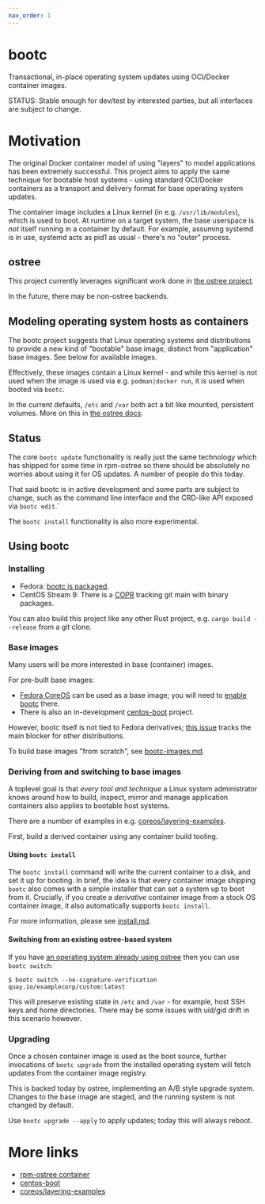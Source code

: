```yaml
---
nav_order: 1
---
```


# bootc

Transactional, in-place operating system updates using OCI/Docker container images.

STATUS: Stable enough for dev/test by interested parties, but all interfaces are subject to change.

# Motivation

The original Docker container model of using "layers" to model
applications has been extremely successful.  This project
aims to apply the same technique for bootable host systems - using
standard OCI/Docker containers as a transport and delivery format
for base operating system updates.

The container image includes a Linux kernel (in e.g. `/usr/lib/modules`),
which is used to boot.  At runtime on a target system, the base userspace is
*not* itself running in a container by default.  For example, assuming
systemd is in use, systemd acts as pid1 as usual - there's no "outer" process.

## ostree

This project currently leverages significant work done in
[the ostree project](https://github.com/ostreedev/ostree-rs-ext/).

In the future, there may be non-ostree backends.

## Modeling operating system hosts as containers

The bootc project suggests that Linux operating systems and distributions
to provide a new kind of "bootable" base image, distinct from "application"
base images.  See below for available images.

Effectively, these images contain a Linux kernel - and while this kernel
is not used when the image is used via e.g. `podman|docker run`, it *is*
used when booted via `bootc`.

In the current defaults, `/etc` and `/var` both act a bit like
mounted, persistent volumes.
More on this in [the ostree docs](https://ostreedev.github.io/ostree/adapting-existing/#system-layout).

## Status

The core `bootc update` functionality is really just the same
technology which has shipped for some time in rpm-ostree so there
should be absolutely no worries about using it for OS updates.
A number of people do this today.

That said bootc is in active development and some parts
are subject to change, such as the command line interface and
the CRD-like API exposed via `bootc edit`.`

The `bootc install` functionality is also more experimental.

## Using bootc

### Installing

 * Fedora: [bootc is packaged](https://bodhi.fedoraproject.org/updates/?packages=bootc).
 * CentOS Stream 9: There is a [COPR](https://copr.fedorainfracloud.org/coprs/rhcontainerbot/bootc/) tracking git main with binary packages.

You can also build this project like any other Rust project, e.g. `cargo build --release` from a git clone.

### Base images

Many users will be more interested in base (container) images.

For pre-built base images:

* [Fedora CoreOS](https://quay.io/repository/fedora/fedora-coreos) can be used as a base image; you will need to [enable bootc](https://github.com/coreos/rpm-ostree/blob/main/docs/bootc.md) there.
* There is also an in-development [centos-boot](https://github.com/centos/centos-boot) project.

However, bootc itself is not tied to Fedora derivatives; [this issue](https://github.com/coreos/bootupd/issues/468) tracks the main blocker for other distributions.

To build base images "from scratch", see [bootc-images.md](bootc-images.md).

### Deriving from and switching to base images

A toplevel goal is that *every tool and technique* a Linux system
administrator knows around how to build, inspect, mirror and manage
application containers also applies to bootable host systems.

There are a number of examples in e.g. [coreos/layering-examples](https://github.com/coreos/layering-examples).

First, build a derived container using any container build tooling.

#### Using `bootc install`

The `bootc install` command will write the current container to a disk, and set it up for booting.
In brief, the idea is that every container image shipping `bootc` also comes with a simple
installer that can set a system up to boot from it.  Crucially, if you create a 
*derivative* container image from a stock OS container image, it also automatically supports `bootc install`.

For more information, please see [install.md](install.md).

#### Switching from an existing ostree-based system

If you have [an operating system already using ostree](https://ostreedev.github.io/ostree/#operating-systems-and-distributions-using-ostree) then you can use `bootc switch`:

```
$ bootc switch --no-signature-verification quay.io/examplecorp/custom:latest
```

This will preserve existing state in `/etc` and `/var` - for example,
host SSH keys and home directories.  There may be some issues with uid/gid
drift in this scenario however.

### Upgrading

Once a chosen container image is used as the boot source, further
invocations of `bootc upgrade` from the installed operating system
will fetch updates from the container image registry.

This is backed today by ostree, implementing an A/B style upgrade system.
Changes to the base image are staged, and the running system is not
changed by default.

Use `bootc upgrade --apply` to apply updates; today this will always
reboot.

# More links

- [rpm-ostree container](https://coreos.github.io/rpm-ostree/container/)
- [centos-boot](https://github.com/centos/centos-boot)
- [coreos/layering-examples](https://github.com/coreos/layering-examples)

